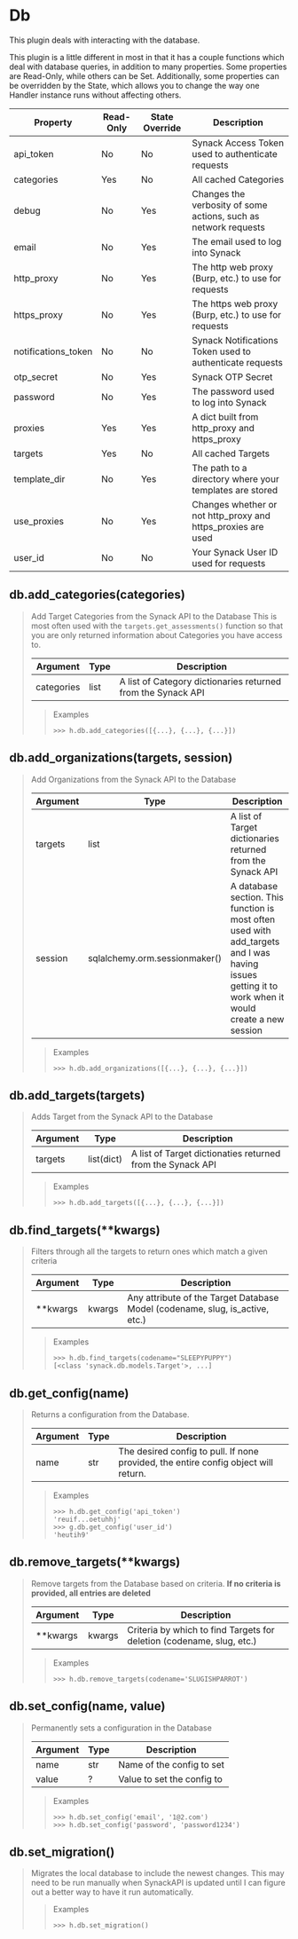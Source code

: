 # Db

This plugin deals with interacting with the database.

This plugin is a little different in most in that it has a couple functions which deal with database queries, in addition to many properties.
Some properties are Read-Only, while others can be Set.
Additionally, some properties can be overridden by the State, which allows you to change the way one Handler instance runs without affecting others.

| Property | Read-Only | State Override | Description
| --- | --- | --- | ---
| api_token | No | No | Synack Access Token used to authenticate requests
| categories | Yes | No | All cached Categories
| debug | No | Yes | Changes the verbosity of some actions, such as network requests
| email | No | Yes | The email used to log into Synack
| http_proxy | No | Yes | The http web proxy (Burp, etc.) to use for requests
| https_proxy | No | Yes | The https web proxy (Burp, etc.) to use for requests
| notifications_token | No | No | Synack Notifications Token used to authenticate requests
| otp_secret | No | Yes | Synack OTP Secret
| password | No | Yes | The password used to log into Synack
| proxies | Yes | Yes | A dict built from http_proxy and https_proxy
| targets | Yes | No | All cached Targets
| template_dir | No | Yes | The path to a directory where your templates are stored
| use_proxies | No | Yes | Changes whether or not http_proxy and https_proxies are used
| user_id | No | No | Your Synack User ID used for requests

## db.add_categories(categories)

> Add Target Categories from the Synack API to the Database
> This is most often used with the `targets.get_assessments()` function so that you are only returned information about Categories you have access to.
>
> | Argument | Type | Description
> | --- | --- | ---
> | categories | list | A list of Category dictionaries returned from the Synack API
>
>> Examples
>> ```python3
>> >>> h.db.add_categories([{...}, {...}, {...}])
>> ```

## db.add_organizations(targets, session)

> Add Organizations from the Synack API to the Database
>
> | Argument | Type | Description
> | --- | --- | ---
> | targets | list | A list of Target dictionaries returned from the Synack API
> | session | sqlalchemy.orm.sessionmaker() | A database section. This function is most often used with add_targets and I was having issues getting it to work when it would create a new session
>
>> Examples
>> ```python3
>> >>> h.db.add_organizations([{...}, {...}, {...}])
>> ```

## db.add_targets(targets)

> Adds Target from the Synack API to the Database
>
> | Argument | Type | Description
> | --- | --- | ---
> | targets | list(dict) | A list of Target dictionaties returned from the Synack API
>
>> Examples
>> ```python3
>> >>> h.db.add_targets([{...}, {...}, {...}])
>> ```

## db.find_targets(**kwargs)

> Filters through all the targets to return ones which match a given criteria
>
> | Argument | Type | Description
> | --- | --- | ---
> | **kwargs | kwargs | Any attribute of the Target Database Model (codename, slug, is_active, etc.)
>
>> Examples
>> ```python3
>> >>> h.db.find_targets(codename="SLEEPYPUPPY")
>> [<class 'synack.db.models.Target'>, ...]
>> ```

## db.get_config(name)

> Returns a configuration from the Database.
>
> | Argument | Type | Description
> | --- | --- | ---
> | name | str | The desired config to pull. If none provided, the entire config object will return.
>
>> Examples
>> ```python3
>> >>> h.db.get_config('api_token')
>> 'reuif...oetuhhj'
>> >>> g.db.get_config('user_id')
>> 'heutih9'
>> ```

## db.remove_targets(**kwargs)

> Remove targets from the Database based on criteria.
> **If no criteria is provided, all entries are deleted**
>
> | Argument | Type | Description
> | --- | --- | ---
> | **kwargs | kwargs | Criteria by which to find Targets for deletion (codename, slug, etc.)
>
>> Examples
>> ```python3
>> >>> h.db.remove_targets(codename='SLUGISHPARROT')
>> ```

## db.set_config(name, value)

> Permanently sets a configuration in the Database
>
> | Argument | Type | Description
> | --- | --- | ---
> | name | str | Name of the config to set
> | value | ? | Value to set the config to
>
>> Examples
>> ```python3
>> >>> h.db.set_config('email', '1@2.com')
>> >>> h.db.set_config('password', 'password1234')
>> ```

## db.set_migration()

> Migrates the local database to include the newest changes.
> This may need to be run manually when SynackAPI is updated until I can figure out a better way to have it run automatically.
>
>> Examples
>> ```python3
>> >>> h.db.set_migration()
>> ```
